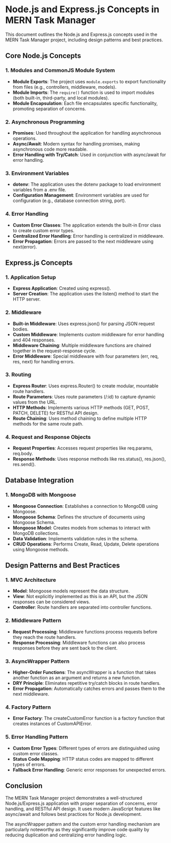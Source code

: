 # Node.js and Express.js Concepts in MERN Task Manager

This document outlines the Node.js and Express.js concepts used in the MERN Task Manager project, including design patterns and best practices.

## Core Node.js Concepts

### 1. Modules and CommonJS Module System
- **Module Exports**: The project uses `module.exports` to export functionality from files (e.g., controllers, middleware, models).
- **Module Imports**: The `require()` function is used to import modules (both built-in, third-party, and local modules).
- **Module Encapsulation**: Each file encapsulates specific functionality, promoting separation of concerns.

### 2. Asynchronous Programming
- **Promises**: Used throughout the application for handling asynchronous operations.
- **Async/Await**: Modern syntax for handling promises, making asynchronous code more readable.
- **Error Handling with Try/Catch**: Used in conjunction with async/await for error handling.

### 3. Environment Variables
- **dotenv**: The application uses the dotenv package to load environment variables from a .env file.
- **Configuration Management**: Environment variables are used for configuration (e.g., database connection string, port).

### 4. Error Handling
- **Custom Error Classes**: The application extends the built-in Error class to create custom error types.
- **Centralized Error Handling**: Error handling is centralized in middleware.
- **Error Propagation**: Errors are passed to the next middleware using next(error).

## Express.js Concepts

### 1. Application Setup
- **Express Application**: Created using express().
- **Server Creation**: The application uses the listen() method to start the HTTP server.

### 2. Middleware
- **Built-in Middleware**: Uses express.json() for parsing JSON request bodies.
- **Custom Middleware**: Implements custom middleware for error handling and 404 responses.
- **Middleware Chaining**: Multiple middleware functions are chained together in the request-response cycle.
- **Error Middleware**: Special middleware with four parameters (err, req, res, next) for handling errors.

### 3. Routing
- **Express Router**: Uses express.Router() to create modular, mountable route handlers.
- **Route Parameters**: Uses route parameters (/:id) to capture dynamic values from the URL.
- **HTTP Methods**: Implements various HTTP methods (GET, POST, PATCH, DELETE) for RESTful API design.
- **Route Chaining**: Uses method chaining to define multiple HTTP methods for the same route path.

### 4. Request and Response Objects
- **Request Properties**: Accesses request properties like req.params, req.body.
- **Response Methods**: Uses response methods like res.status(), res.json(), res.send().

## Database Integration

### 1. MongoDB with Mongoose
- **Mongoose Connection**: Establishes a connection to MongoDB using Mongoose.
- **Mongoose Schema**: Defines the structure of documents using Mongoose Schema.
- **Mongoose Model**: Creates models from schemas to interact with MongoDB collections.
- **Data Validation**: Implements validation rules in the schema.
- **CRUD Operations**: Performs Create, Read, Update, Delete operations using Mongoose methods.

## Design Patterns and Best Practices

### 1. MVC Architecture
- **Model**: Mongoose models represent the data structure.
- **View**: Not explicitly implemented as this is an API, but the JSON responses can be considered views.
- **Controller**: Route handlers are separated into controller functions.

### 2. Middleware Pattern
- **Request Processing**: Middleware functions process requests before they reach the route handlers.
- **Response Processing**: Middleware functions can also process responses before they are sent back to the client.

### 3. AsyncWrapper Pattern
- **Higher-Order Functions**: The asyncWrapper is a function that takes another function as an argument and returns a new function.
- **DRY Principle**: Eliminates repetitive try/catch blocks in route handlers.
- **Error Propagation**: Automatically catches errors and passes them to the next middleware.

### 4. Factory Pattern
- **Error Factory**: The createCustomError function is a factory function that creates instances of CustomAPIError.

### 5. Error Handling Pattern
- **Custom Error Types**: Different types of errors are distinguished using custom error classes.
- **Status Code Mapping**: HTTP status codes are mapped to different types of errors.
- **Fallback Error Handling**: Generic error responses for unexpected errors.

## Conclusion

The MERN Task Manager project demonstrates a well-structured Node.js/Express.js application with proper separation of concerns, error handling, and RESTful API design. It uses modern JavaScript features like async/await and follows best practices for Node.js development.

The asyncWrapper pattern and the custom error handling mechanism are particularly noteworthy as they significantly improve code quality by reducing duplication and centralizing error handling logic.